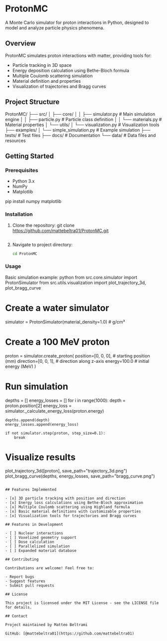 # ProtonMC

A Monte Carlo simulator for proton interactions in Python, designed to model and analyze particle physics phenomena.

## Overview

ProtonMC simulates proton interactions with matter, providing tools for:

- Particle tracking in 3D space
- Energy deposition calculation using Bethe-Bloch formula
- Multiple Coulomb scattering simulation
- Material definition and properties
- Visualization of trajectories and Bragg curves

## Project Structure

ProtonMC/
├── src/
│   ├── core/
│   │   ├── simulator.py     # Main simulation engine
│   │   ├── particle.py      # Particle class definition
│   │   └── materials.py     # Material properties
│   └── utils/
│       └── visualization.py # Visualization tools
├── examples/
│   └── simple_simulation.py # Example simulation
├── tests/                   # Test files
├── docs/                    # Documentation
└── data/                    # Data files and resources

## Getting Started

### Prerequisites

- Python 3.x
- NumPy
- Matplotlib

pip install numpy matplotlib

### Installation

1. Clone the repository:
      git clone https://github.com/mattebeltra01/ProtonMC.git
   ```

2. Navigate to project directory:
   ```bash
   cd ProtonMC
   ```

### Usage

Basic simulation example:
python
from src.core.simulator import ProtonSimulator
from src.utils.visualization import plot_trajectory_3d, plot_bragg_curve

# Create a water simulator
simulator = ProtonSimulator(material_density=1.0)  # g/cm³

# Create a 100 MeV proton
proton = simulator.create_proton(
    position=[0, 0, 0],    # starting position (mm)
    direction=[0, 0, 1],   # direction along z-axis
    energy=100.0           # initial energy (MeV)
)

# Run simulation
depths = []
energy_losses = []
for i in range(1000):
    depth = proton.position[2]
    energy_loss = simulator._calculate_energy_loss(proton.energy)
    
    depths.append(depth)
    energy_losses.append(energy_loss)
    
    if not simulator.step(proton, step_size=0.1):
        break

# Visualize results
plot_trajectory_3d([proton], save_path="trajectory_3d.png")
plot_bragg_curve(depths, energy_losses, save_path="bragg_curve.png")
```

## Features Implemented

- [x] 3D particle tracking with position and direction
- [x] Energy loss calculations using Bethe-Bloch approximation
- [x] Multiple Coulomb scattering using Highland formula
- [x] Basic material definitions with customizable properties
- [x] Visualization tools for trajectories and Bragg curves

## Features in Development

- [ ] Nuclear interactions
- [ ] Voxelized geometry support
- [ ] Dose calculation
- [ ] Parallelized simulation
- [ ] Expanded material database

## Contributing

Contributions are welcome! Feel free to:

- Report bugs
- Suggest features
- Submit pull requests

## License

This project is licensed under the MIT License - see the LICENSE file for details.

## Contact

Project maintained by Matteo Beltrami

GitHub: [@mattebeltra01](https://github.com/mattebeltra01)
